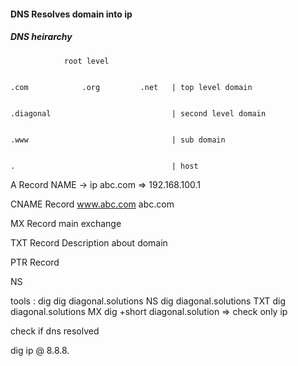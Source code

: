 #### DNS Resolves domain into ip

##### DNS heirarchy

                root level


    .com            .org         .net   | top level domain


    .diagonal                           | second level domain


    .www                                | sub domain


    .                                   | host

A Record
NAME -> ip
abc.com => 192.168.100.1

CNAME Record
www.abc.com abc.com

MX Record
main exchange

TXT Record
Description about domain

PTR Record

NS

tools : dig
dig diagonal.solutions NS
dig diagonal.solutions TXT
dig diagonal.solutions MX
dig +short diagonal.solution => check only ip

check if dns resolved

dig ip @ 8.8.8.
